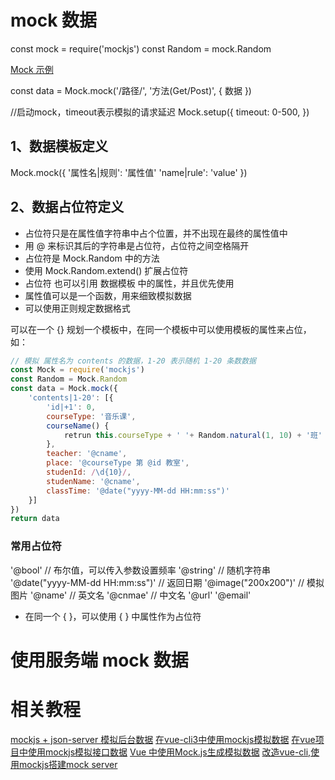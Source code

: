 # mock 数据
const mock = require('mockjs')
const Random = mock.Random

[Mock 示例](http://mockjs.com/examples.html)

const data = Mock.mock('/路径/', '方法(Get/Post)', { 数据 })

//启动mock，timeout表示模拟的请求延迟
Mock.setup({
  timeout: 0-500,
})

## 1、数据模板定义
Mock.mock({
	'属性名|规则': '属性值'
	'name|rule': 'value'
})

## 2、数据占位符定义
- 占位符只是在属性值字符串中占个位置，并不出现在最终的属性值中
- 用 @ 来标识其后的字符串是占位符，占位符之间空格隔开
- 占位符是 Mock.Random 中的方法
- 使用 Mock.Random.extend() 扩展占位符
- 占位符 也可以引用 数据模板 中的属性，并且优先使用
- 属性值可以是一个函数，用来细致模拟数据
- 可以使用正则规定数据格式

可以在一个 {} 规划一个模板中，在同一个模板中可以使用模板的属性来占位，如：

``` js
// 模拟 属性名为 contents 的数据，1-20 表示随机 1-20 条数数据
const Mock = require('mockjs')
const Random = Mock.Random
const data = Mock.mock({
	'contents|1-20': [{
		'id|+1': 0,
		courseType: '音乐课',
		courseName() {
			retrun this.courseType + ' '+ Random.natural(1, 10) + '班' 
		},
		teacher: '@cname',
		place: '@courseType 第 @id 教室',
		studenId: /\d{10}/,
		studenName: '@cname',
		classTime: '@date("yyyy-MM-dd HH:mm:ss")'
	}]
})
return data
```

### 常用占位符
'@bool' // 布尔值，可以传入参数设置频率
'@string' // 随机字符串
'@date("yyyy-MM-dd HH:mm:ss")' // 返回日期
'@image("200x200")' // 模拟图片
'@name' // 英文名
'@cnmae' // 中文名
'@url'
'@email'

- 在同一个 { }，可以使用 { } 中属性作为占位符 


# 使用服务端 mock 数据

# 相关教程
[mockjs + json-server 模拟后台数据](https://blog.csdn.net/mjzhang1993/article/details/78532909)
[在vue-cli3中使用mockjs模拟数据](https://blog.csdn.net/lvchunfei123/article/details/109047730)
[在vue项目中使用mockjs模拟接口数据](https://blog.csdn.net/weixin_44227395/article/details/104842184)
[Vue 中使用Mock.js生成模拟数据](https://blog.csdn.net/qq_17492249/article/details/98401566)
[改造vue-cli,使用mockjs搭建mock server](https://juejin.cn/post/6844903590046203918)

